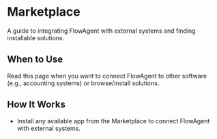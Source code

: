 # Marketplace

A guide to integrating FlowAgent with external systems and finding installable solutions.

## When to Use
Read this page when you want to connect FlowAgent to other software (e.g., accounting systems) or browse/install solutions.

## How It Works
- Install any available app from the Marketplace to connect FlowAgent with external systems.
